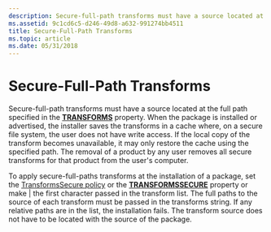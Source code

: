 ```yaml
---
description: Secure-full-path transforms must have a source located at the full path specified in the TRANSFORMS property.
ms.assetid: 9c1cd6c5-d246-49d8-a632-991274bb4511
title: Secure-Full-Path Transforms
ms.topic: article
ms.date: 05/31/2018
---
```


# Secure-Full-Path Transforms

Secure-full-path transforms must have a source located at the full path specified in the [**TRANSFORMS**](transforms.md) property. When the package is installed or advertised, the installer saves the transforms in a cache where, on a secure file system, the user does not have write access. If the local copy of the transform becomes unavailable, it may only restore the cache using the specified path. The removal of a product by any user removes all secure transforms for that product from the user's computer.

To apply secure-full-paths transforms at the installation of a package, set the [TransformsSecure policy](transformssecure-policy.md) or the [**TRANSFORMSSECURE**](transformssecure.md) property or make \| the first character passed in the transform list. The full paths to the source of each transform must be passed in the transforms string. If any relative paths are in the list, the installation fails. The transform source does not have to be located with the source of the package.

 

 



